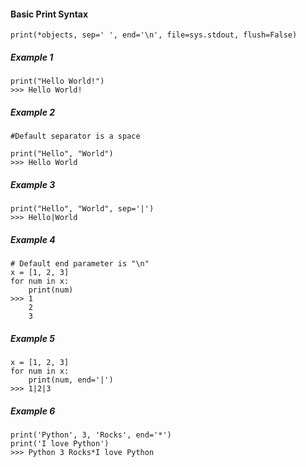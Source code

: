 #### Basic Print Syntax
```python3
print(*objects, sep=' ', end='\n', file=sys.stdout, flush=False)
```
##### Example 1
```python3
print("Hello World!")
>>> Hello World!
``` 

##### Example 2
```python3
#Default separator is a space

print("Hello", "World")
>>> Hello World 
```

##### Example 3
```python3
print("Hello", "World", sep='|')
>>> Hello|World
```

##### Example 4
```python3
# Default end parameter is "\n"
x = [1, 2, 3]
for num in x:
    print(num)
>>> 1
    2
    3
```

##### Example 5
```python3
x = [1, 2, 3]
for num in x:
    print(num, end='|')
>>> 1|2|3
```

##### Example 6
```python3
print('Python', 3, 'Rocks', end='*')
print('I love Python')
>>> Python 3 Rocks*I love Python 
```